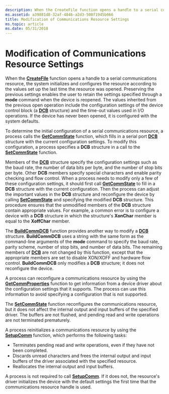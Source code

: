 ```yaml
---
description: When the CreateFile function opens a handle to a serial communications resource, the system initializes and configures the resource according to the values set up the last time the resource was opened.
ms.assetid: a39881d8-32af-4846-a2d3-508f1945b666
title: Modification of Communications Resource Settings
ms.topic: article
ms.date: 05/31/2018
---
```


# Modification of Communications Resource Settings

When the [**CreateFile**](/windows/desktop/api/fileapi/nf-fileapi-createfilea) function opens a handle to a serial communications resource, the system initializes and configures the resource according to the values set up the last time the resource was opened. Preserving the previous settings enables the user to retain the settings specified through a **mode** command when the device is reopened. The values inherited from the previous open operation include the configuration settings of the device control block (a [**DCB**](/windows/desktop/api/Winbase/ns-winbase-dcb) structure) and the time-out values used in I/O operations. If the device has never been opened, it is configured with the system defaults.

To determine the initial configuration of a serial communications resource, a process calls the [**GetCommState**](/windows/desktop/api/Winbase/nf-winbase-getcommstate) function, which fills in a serial port [**DCB**](/windows/desktop/api/Winbase/ns-winbase-dcb) structure with the current configuration settings. To modify this configuration, a process specifies a **DCB** structure in a call to the [**SetCommState**](/windows/desktop/api/Winbase/nf-winbase-setcommstate) function.

Members of the [**DCB**](/windows/desktop/api/Winbase/ns-winbase-dcb) structure specify the configuration settings such as the baud rate, the number of data bits per byte, and the number of stop bits per byte. Other **DCB** members specify special characters and enable parity checking and flow control. When a process needs to modify only a few of these configuration settings, it should first call [**GetCommState**](/windows/desktop/api/Winbase/nf-winbase-getcommstate) to fill in a **DCB** structure with the current configuration. Then the process can adjust the important values in the **DCB** structure and reconfigure the device by calling [**SetCommState**](/windows/desktop/api/Winbase/nf-winbase-setcommstate) and specifying the modified **DCB** structure. This procedure ensures that the unmodified members of the **DCB** structure contain appropriate values. For example, a common error is to configure a device with a **DCB** structure in which the structure's **XonChar** member is equal to the **XoffChar** member.

The [**BuildCommDCB**](/windows/desktop/api/Winbase/nf-winbase-buildcommdcba) function provides another way to modify a [**DCB**](/windows/desktop/api/Winbase/ns-winbase-dcb) structure. **BuildCommDCB** uses a string with the same form as the command-line arguments of the **mode** command to specify the baud rate, parity scheme, number of stop bits, and number of data bits. The remaining members of [**DCB**](/windows/desktop/api/Winbase/ns-winbase-dcb) are not changed by this function, except that the appropriate members are set to disable XON/XOFF and hardware flow control. **BuildCommDCB** only modifies a **DCB** structure; it does not reconfigure the device.

A process can reconfigure a communications resource by using the [**GetCommProperties**](/windows/desktop/api/Winbase/nf-winbase-getcommproperties) function to get information from a device driver about the configuration settings that it supports. The process can use this information to avoid specifying a configuration that is not supported.

The [**SetCommState**](/windows/desktop/api/Winbase/nf-winbase-setcommstate) function reconfigures the communications resource, but it does not affect the internal output and input buffers of the specified driver. The buffers are not flushed, and pending read and write operations are not terminated prematurely.

A process reinitializes a communications resource by using the [**SetupComm**](/windows/desktop/api/Winbase/nf-winbase-setupcomm) function, which performs the following tasks:

-   Terminates pending read and write operations, even if they have not been completed.
-   Discards unread characters and frees the internal output and input buffers of the driver associated with the specified resource.
-   Reallocates the internal output and input buffers.

A process is not required to call [**SetupComm**](/windows/desktop/api/Winbase/nf-winbase-setupcomm). If it does not, the resource's driver initializes the device with the default settings the first time that the communications resource handle is used.

 

 
